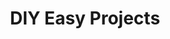 ---
#
# Use the widgets beneath and the content will be
# inserted automagically in the webpage. To make
# this work, you have to use › layout: frontpage
#
layout: frontpage
title: "DIY Easy Projects"
header:
   image_fullwidth: "book-shelf.jpg"

---